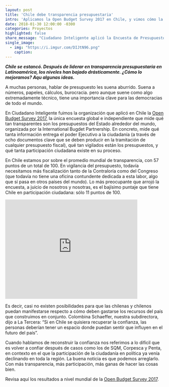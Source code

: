 ```yaml
---
layout: post
title: 'Chile debe transparencia presupuestaria'
intro: 'Aplicamos la Open Budget Survey 2017 en Chile, y vimos cómo la ciudadanía necesita más participación.'
date: 2018-01-30 12:00:00 -0300
categories: Proyectos
highlighted: false
share_message: "Ciudadano Inteligente aplicó la Encuesta de Presupuesto abierto 2017 en Chile. Estos son los resultados"
single_image:
  - img: "https://i.imgur.com/DIJtN96.png"
    caption: 
---
```

***Chile se estancó. Después de liderar en transparencia presupuestaria en Latinoamérica, los niveles han bajado drásticamente. ¿Cómo lo mejoramos? Aqu algunas ideas.*** 

A muchas personas, hablar de presupuesto les suena aburrido. Suena a números, papeles, cálculos, burocracia. pero aunque suene como algo extremadamente técnico, tiene una importancia clave para las democracias de todo el mundo. 

En Ciudadano Inteligente fuimos la organización que aplicó en Chile la [Open Budget Survey 2017](https://www.internationalbudget.org/open-budget-survey/), la única encuesta global e independiente que mide qué tan transparentes son los presupuestos del Estado alrededor del mundo, organizada por la International Bugdet Partnership. En concreto, mide qué tanta información entrega el poder Ejecutivo a la ciudadanía (a través de ocho documentos clave que se deben producir en la tramitación de cualquier presupuesto fiscal), qué tan vigilados están los presupuestos, y qué tanta participación ciudadana existe en su proceso. 

En Chile estamos por sobre el promedio mundial de transparencia, con 57 puntos de un total de 100. En vigilancia del presupuesto, todavía necesitamos más fiscalización tanto de la Contraloría como del Congreso (que todavía no tiene una oficina contundente dedicada a esta labor, algo que sí pasa en otros países del mundo). Lo más preocupante que arrojó la encuesta, a juicio de nosotros y nosotras, es el bajísimo puntaje que tiene Chile en participación ciudadana: sólo 11 puntos de 100. 

<iframe width="420" height="315" src="https://www.youtube.com/watch?v=td4Cim4NuxM" frameborder="0" allowfullscreen></iframe>

Es decir, casi no existen posibilidades para que las chilenas y chilenos puedan manifestarse respecto a cómo deben gastarse los recursos del país que construimos en conjunto. Colombina Schaeffer, nuestra subdirectora, dijo a La Tercera: “Si en Chile se quisiera recuperar la confianza, las personas deberían tener un espacio donde puedan sentir que influyen en el futuro del país”. 

Cuando hablamos de reconstruir la confianza nos referimos a lo difícil que es volver a confiar después de casos como los de SQM, Corpesca y Penta, en contexto en el que la participación de la ciudadanía en política ya venía declinando en toda la región. La buena noticia es que podemos arreglarlo. Con más transparencia, más participación, más ganas de hacer las cosas bien. 

Revisa aquí los resultados a nivel mundial de la [Open Budget Survey 2017](https://www.internationalbudget.org/open-budget-survey/).
